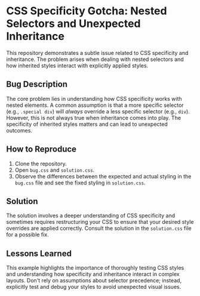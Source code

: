 # CSS Specificity Gotcha: Nested Selectors and Unexpected Inheritance

This repository demonstrates a subtle issue related to CSS specificity and inheritance. The problem arises when dealing with nested selectors and how inherited styles interact with explicitly applied styles.

## Bug Description

The core problem lies in understanding how CSS specificity works with nested elements.  A common assumption is that a more specific selector (e.g., `.special div`) will *always* override a less specific selector (e.g., `div`). However, this is not always true when inheritance comes into play. The specificity of inherited styles matters and can lead to unexpected outcomes.

## How to Reproduce

1. Clone the repository.
2. Open `bug.css` and `solution.css`.
3. Observe the differences between the expected and actual styling in the `bug.css` file and see the fixed styling in `solution.css`.

## Solution

The solution involves a deeper understanding of CSS specificity and sometimes requires restructuring your CSS to ensure that your desired style overrides are applied correctly.  Consult the solution in the `solution.css` file for a possible fix.

## Lessons Learned

This example highlights the importance of thoroughly testing CSS styles and understanding how specificity and inheritance interact in complex layouts.  Don't rely on assumptions about selector precedence; instead, explicitly test and debug your styles to avoid unexpected visual issues.
